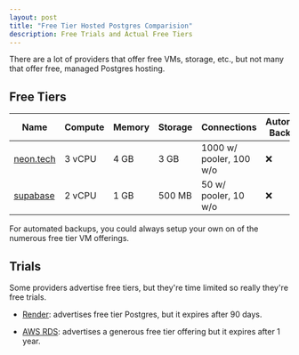```yaml
---
layout: post
title: "Free Tier Hosted Postgres Comparision"
description: Free Trials and Actual Free Tiers
---
```


There are a lot of providers that offer free VMs, storage, etc., but not many that offer free, managed Postgres hosting.

## Free Tiers

| Name                                                                          | Compute | Memory | Storage | Connections             | Automatic Backups |
| ----------------------------------------------------------------------------- | ------- | ------ | ------- | ----------------------- | ----------------- |
| [neon.tech](https://neon.tech/docs/introduction/technical-preview-free-tier/) | 3 vCPU  | 4 GB   | 3 GB    | 1000 w/ pooler, 100 w/o | ❌                |
| [supabase](https://supabase.com/pricing)                                      | 2 vCPU  | 1 GB   | 500 MB  | 50 w/ pooler, 10 w/o    | ❌                |

For automated backups, you could always setup your own on of the numerous free tier VM offerings.

## Trials

Some providers advertise free tiers, but they're time limited so really they're free trials.

- [Render](https://render.com/docs/free#free-postgresql-databases): advertises free tier Postgres, but it expires after 90 days.

- [AWS RDS](https://aws.amazon.com/rds/free/): advertises a generous free tier offering but it expires after 1 year.
